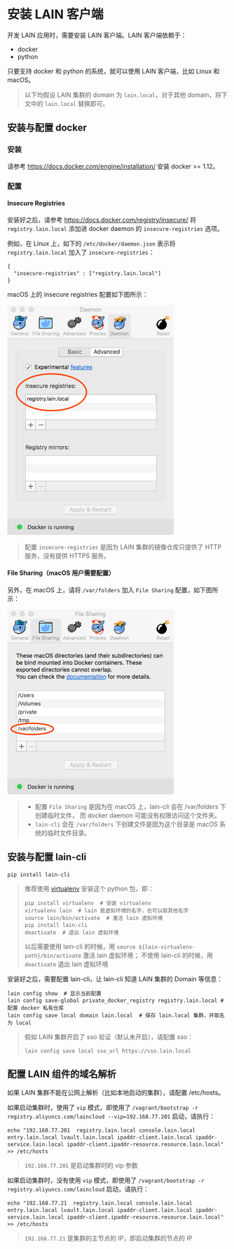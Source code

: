 # 安装 LAIN 客户端

开发 LAIN 应用时，需要安装 LAIN 客户端。LAIN 客户端依赖于：
- docker
- python

只要支持 docker 和 python 的系统，就可以使用 LAIN 客户端，比如 Linux 和 macOS。

> 以下均假设 LAIN 集群的 domain 为 `lain.local`，对于其他 domain，将下文中的 `lain.local` 替换即可。

## 安装与配置 docker

### 安装

请参考 https://docs.docker.com/engine/installation/ 安装 docker >= 1.12。

### 配置

#### Insecure Registries

安装好之后，请参考 https://docs.docker.com/registry/insecure/ 将 `registry.lain.local` 添加进
docker daemon 的 `insecure-registries` 选项。

例如，在 Linux 上，如下的 `/etc/docker/daemon.json` 表示将 `registry.lain.local` 加入了
`insecure-registries`：

```
{
  "insecure-registries" : ["registry.lain.local"]
}
```

macOS 上的 insecure registries 配置如下图所示：

![macOS 上的 insecure registries 配置示意图](img/lain-client/insecure-registries-on-macOS.png)

> 配置 `insecure-registries` 是因为 LAIN 集群的镜像仓库只提供了 HTTP 服务，没有提供 HTTPS 服务。

#### File Sharing（macOS 用户需要配置）

另外，在 macOS 上，请将 `/var/folders` 加入 `File Sharing` 配置，如下图所示：

![macOS 上的 File Sharing 配置示意图](img/lain-client/file-sharing-on-macOS.png)

> - 配置 `File Sharing` 是因为在 macOS 上，lain-cli 会在 /var/folders 下创建临时文件，
>   而 docker daemon 可能没有权限访问这个文件夹。
> - `lain-cli` 会在 `/var/folders` 下创建文件是因为这个目录是 macOS 系统的临时文件目录。

## 安装与配置 lain-cli

```
pip install lain-cli
```

> 推荐使用 [virtualenv](https://virtualenv.pypa.io/en/stable/) 安装这个 python 包，即：
>
> ```
> pip install virtualenv  # 安装 virtualenv
> virtualenv lain  # lain 是虚拟环境的名字，也可以取其他名字
> source lain/bin/activate  # 激活 lain 虚拟环境
> pip install lain-cli
> deactivate  # 退出 lain 虚拟环境
> ```
>
> 以后需要使用 lain-cli 的时候，用 `source ${lain-virtualenv-path}/bin/activate` 激活 lain 虚拟环境；
> 不使用 lain-cli 的时候，用 `deactivate` 退出 lain 虚拟环境

安装好之后，需要配置 lain-cli，让 lain-cli 知道 LAIN 集群的 Domain 等信息：

```
lain config show  # 显示当前配置
lain config save-global private_docker_registry registry.lain.local # 配置 docker 私有仓库
lain config save local domain lain.local  # 保存 lain.local 集群，并取名为 local
```

> 假如 LAIN 集群开启了 sso 验证（默认未开启），请配置 sso：
>
> ```
> lain config save local sso_url https://sso.lain.local
> ```

## 配置 LAIN 组件的域名解析

如果 LAIN 集群不能在公网上解析（比如本地启动的集群），请配置 /etc/hosts。

如果启动集群时，使用了 `vip` 模式，即使用了
`/vagrant/bootstrap -r registry.aliyuncs.com/laincloud --vip=192.168.77.201`
启动，请执行：

```
echo "192.168.77.201  registry.lain.local console.lain.local entry.lain.local lvault.lain.local ipaddr-client.lain.local ipaddr-service.lain.local ipaddr-client.ipaddr-resource.resource.lain.local" >> /etc/hosts
```

> `192.168.77.201` 是启动集群时的 vip 参数

如果启动集群时，没有使用 `vip` 模式，即使用了
`/vagrant/bootstrap -r registry.aliyuncs.com/laincloud`
启动，请执行：

```
echo "192.168.77.21  registry.lain.local console.lain.local entry.lain.local lvault.lain.local ipaddr-client.lain.local ipaddr-service.lain.local ipaddr-client.ipaddr-resource.resource.lain.local" >> /etc/hosts
```

> `192.168.77.21` 是集群的主节点的 IP，即启动集群的节点的 IP
